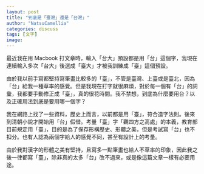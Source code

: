 ```yaml
---
layout: post
title: "到底是「臺灣」還是「台灣」"
author: "NatsuCamellia"
categories: discuss
tags: [文字]
image: 
---
```


最近我在用 Macbook 打文章時，輸入「台大」預設都是用「台」這個字，我現在連續輸入多次「台大」後選成「臺大」才被我訓練成「臺」這個預設。

由於我以前手寫都堅持寫筆畫比較多的「臺」，不管是臺灣、上臺或是臺北，因為「台」給我一種草率的感覺。但是我現在打字就很麻煩，對於每一個有「台」的詞彙，我都要手動修正成「臺」，真的很花時間。我不禁想，到底為什麼要用台？以及正確用法到底是要用哪一個字？

我在網路上找了一些資料，歷史上而言，以前都是用「臺」，符合造字法則。後來到清朝小說才開始用「台」假借。考量「臺」字「觀四方之高處」的本義，教育部目前規定用「臺」，目的是為了保存形構歷史、形體之美，但是考試寫「台」也不扣分。也有人認為兩個字給人的感覺不同，甚至有設計上的考量。

由於我對漢字的形體之美有堅持，且寫多一點筆畫也給人不草率的印象，因此我之後一律都寫「臺」，除非真的太多「台」改不過來，或是像這篇文章一樣有必要用途。